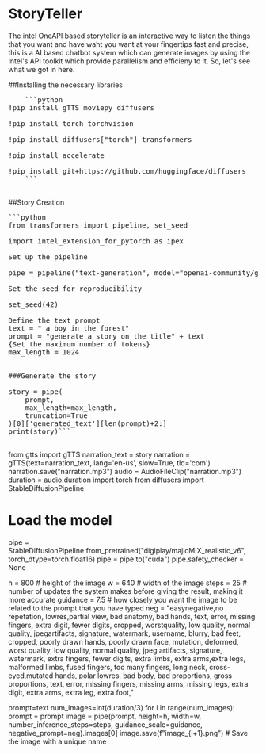 # StoryTeller
The intel OneAPI based storyteller is an interactive way to listen the things that you want and have waht you want at your fingertips fast and precise, this is a AI based chatbot system which can generate images by using the Intel's API toolkit which provide parallelism and efficieny to it. So, let's see what we got in here.

##Installing the necessary libraries

<pre>
    ```python
!pip install gTTS moviepy diffusers

!pip install torch torchvision

!pip install diffusers["torch"] transformers

!pip install accelerate

!pip install git+https://github.com/huggingface/diffusers
    ```
    </pre>


##Story Creation
<pre>
```python
from transformers import pipeline, set_seed

import intel_extension_for_pytorch as ipex

Set up the pipeline

pipe = pipeline("text-generation", model="openai-community/gpt2")

Set the seed for reproducibility

set_seed(42)

Define the text prompt
text = " a boy in the forest"
prompt = "generate a story on the title" + text
{Set the maximum number of tokens}
max_length = 1024


###Generate the story

story = pipe(
    prompt,
    max_length=max_length,
    truncation=True
)[0]['generated_text'][len(prompt)+2:]
print(story)```
    </pre>
from gtts import gTTS
narration_text = story
narration = gTTS(text=narration_text, lang='en-us', slow=True, tld='com')
narration.save("narration.mp3")
audio = AudioFileClip("narration.mp3")
duration = audio.duration
import torch
from diffusers import StableDiffusionPipeline

# Load the model
pipe = StableDiffusionPipeline.from_pretrained("digiplay/majicMIX_realistic_v6", torch_dtype=torch.float16)
pipe = pipe.to("cuda")
pipe.safety_checker = None

h = 800  # height of the image
w = 640  # width of the image
steps = 25  # number of updates the system makes before giving the result, making it more accurate
guidance = 7.5  # how closely you want the image to be related to the prompt that you have typed
neg = "easynegative,no repetation, lowres,partial view, bad anatomy, bad hands, text, error, missing fingers, extra digit, fewer digits, cropped, worstquality, low quality, normal quality, jpegartifacts, signature, watermark, username, blurry, bad feet, cropped, poorly drawn hands, poorly drawn face, mutation, deformed, worst quality, low quality, normal quality, jpeg artifacts, signature, watermark, extra fingers, fewer digits, extra limbs, extra arms,extra legs, malformed limbs, fused fingers, too many fingers, long neck, cross-eyed,mutated hands, polar lowres, bad body, bad proportions, gross proportions, text, error, missing fingers, missing arms, missing legs, extra digit, extra arms, extra leg, extra foot,"

prompt=text
num_images=int(duration/3)
for i in range(num_images):
    prompt = prompt
    image = pipe(prompt, height=h, width=w, number_inference_steps=steps, guidance_scale=guidance, negative_prompt=neg).images[0]
    image.save(f"image_{i+1}.png")  # Save the image with a unique name
